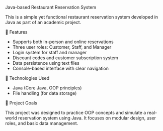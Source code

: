  Java-based Restaurant Reservation System

This is a simple yet functional restaurant reservation system developed in Java as part of an academic project.

🔧 Features

- Supports both in-person and online reservations  
- Three user roles: Customer, Staff, and Manager  
- Login system for staff and manager  
- Discount codes and customer subscription system  
- Data persistence using text files  
- Console-based interface with clear navigation  

 🎯 Technologies Used

- Java (Core Java, OOP principles)  
- File handling (for data storage)  

 📌 Project Goals

This project was designed to practice OOP concepts and simulate a real-world reservation system using Java. It focuses on modular design, user roles, and basic data management.


